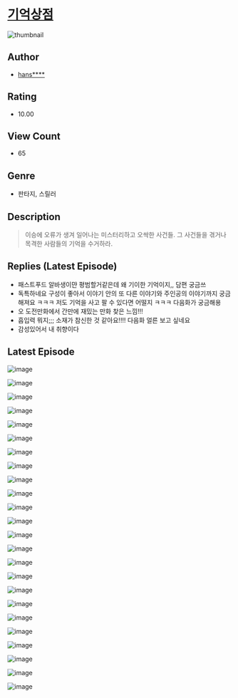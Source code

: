 # [기억상점](https://comic.naver.com/challenge/list?titleId=811160)
![thumbnail](https://image-comic.pstatic.net/user_contents_data/challenge_comic/2023/05/25/upload_7378076203500135473_480x623.jpeg)

## Author
- [hans****](https://comic.naver.com/artistTitle?id=367225)

## Rating
- 10.00

## View Count
- 65

## Genre
- 판타지, 스릴러

## Description
> 이승에 오류가 생겨 일어나는 미스터리하고 오싹한 사건들. 그 사건들을 겪거나 목격한 사람들의 기억을 수거하라.

## Replies (Latest Episode)
- 패스트푸드 알바생이먄 평범할거같은데 왜 기이한 기억이지,, 담편 궁금쓰
- 독특하네요 구성이 좋아서 이야기 안의 또 다른 이야기와 주인공의 이야기까지 궁금해져요 ㅋㅋㅋ 저도 기억을 사고 팔 수 있다면 어떨지 ㅋㅋㅋ 다음화가 궁금해용
- 오 도전만화에서 간만에 재밌는 만화 찾은 느낌!!!
- 흡입력 뭐지;;; 소재가 참신한 것 같아요!!!! 다음화 얼른 보고 싶네요
- 감성있어서 내 취향이다

## Latest Episode
![image](https://image-comic.pstatic.net/user_contents_data/challenge_comic/2023/05/25/367225/upload_3833745486417835576.jpeg)

![image](https://image-comic.pstatic.net/user_contents_data/challenge_comic/2023/05/25/367225/upload_3762816202551996773.jpeg)

![image](https://image-comic.pstatic.net/user_contents_data/challenge_comic/2023/05/25/367225/upload_4048845347871798372.jpeg)

![image](https://image-comic.pstatic.net/user_contents_data/challenge_comic/2023/05/25/367225/upload_3703428258720920419.jpeg)

![image](https://image-comic.pstatic.net/user_contents_data/challenge_comic/2023/05/25/367225/upload_7292227442916614448.jpeg)

![image](https://image-comic.pstatic.net/user_contents_data/challenge_comic/2023/05/25/367225/upload_7147554793818436151.jpeg)

![image](https://image-comic.pstatic.net/user_contents_data/challenge_comic/2023/05/25/367225/upload_7149852962904892983.jpeg)

![image](https://image-comic.pstatic.net/user_contents_data/challenge_comic/2023/05/25/367225/upload_3703141286219626338.jpeg)

![image](https://image-comic.pstatic.net/user_contents_data/challenge_comic/2023/05/25/367225/upload_4063998618748740405.jpeg)

![image](https://image-comic.pstatic.net/user_contents_data/challenge_comic/2023/05/25/367225/upload_3617907157638590561.jpeg)

![image](https://image-comic.pstatic.net/user_contents_data/challenge_comic/2023/05/25/367225/upload_3835158345924686641.jpeg)

![image](https://image-comic.pstatic.net/user_contents_data/challenge_comic/2023/05/25/367225/upload_7291721847986796849.jpeg)

![image](https://image-comic.pstatic.net/user_contents_data/challenge_comic/2023/05/25/367225/upload_7363444975640785200.jpeg)

![image](https://image-comic.pstatic.net/user_contents_data/challenge_comic/2023/05/25/367225/upload_3617856396255650661.jpeg)

![image](https://image-comic.pstatic.net/user_contents_data/challenge_comic/2023/05/25/367225/upload_3546975450723399728.jpeg)

![image](https://image-comic.pstatic.net/user_contents_data/challenge_comic/2023/05/25/367225/upload_3618695507592951909.jpeg)

![image](https://image-comic.pstatic.net/user_contents_data/challenge_comic/2023/05/25/367225/upload_7233404649636049460.jpeg)

![image](https://image-comic.pstatic.net/user_contents_data/challenge_comic/2023/05/25/367225/upload_7005737783455277665.jpeg)

![image](https://image-comic.pstatic.net/user_contents_data/challenge_comic/2023/05/25/367225/upload_7293358840344753460.jpeg)

![image](https://image-comic.pstatic.net/user_contents_data/challenge_comic/2023/05/25/367225/upload_3762537806295098933.jpeg)

![image](https://image-comic.pstatic.net/user_contents_data/challenge_comic/2023/05/25/367225/upload_3486688150887096628.jpeg)

![image](https://image-comic.pstatic.net/user_contents_data/challenge_comic/2023/05/25/367225/upload_3546929082994668594.jpeg)

![image](https://image-comic.pstatic.net/user_contents_data/challenge_comic/2023/05/25/367225/upload_3474307422308361780.jpeg)

![image](https://image-comic.pstatic.net/user_contents_data/challenge_comic/2023/05/25/367225/upload_3846693318153155377.jpeg)
